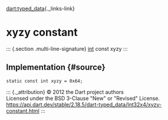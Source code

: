 [dart:typed\_data](../../dart-typed_data/dart-typed_data-library){._links-link}

xyzy constant
=============

::: {.section .multi-line-signature}
[int](../../dart-core/int-class) const xyzy
:::

Implementation {#source}
--------------

``` {.language-dart data-language="dart"}
static const int xyzy = 0x64;
```

::: {._attribution}
© 2012 the Dart project authors\
Licensed under the BSD 3-Clause \"New\" or \"Revised\" License.\
<https://api.dart.dev/stable/2.18.5/dart-typed_data/Int32x4/xyzy-constant.html>
:::
